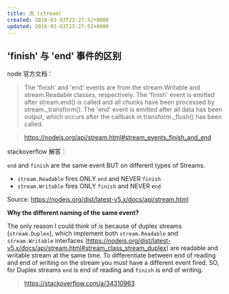 ```yaml
---
title: 流 (stream)
created: 2016-03-03T23:27:52+0800
updated: 2016-03-03T23:27:52+0800
---
```


## 'finish' 与 'end' 事件的区别

node 官方文档：

> The 'finish' and 'end' events are from the stream.Writable and stream.Readable classes, respectively. The 'finish' event is emitted after stream.end() is called and all chunks have been processed by stream._transform(). The 'end' event is emitted after all data has been output, which occurs after the callback in transform._flush() has been called.

> https://nodejs.org/api/stream.html#stream_events_finish_and_end

stackoverflow 解答：

`end` and `finish` are the same event BUT on different types of Streams.

- `stream.Readable` fires ONLY `end` and NEVER `finish`
- `stream.Writable` fires ONLY `finish` and NEVER `end`

Source: https://nodejs.org/dist/latest-v5.x/docs/api/stream.html

**Why the different naming of the same event?**

The only reason I could think of is because of duplex streams (`stream.Duplex`), which implement both `stream.Readable` and `stream.Writable` interfaces (https://nodejs.org/dist/latest-v5.x/docs/api/stream.html#stream_class_stream_duplex) are readable and writable stream at the same time. To differentiate between end of reading and end of writing on the stream you must have a different event fired. SO, for Duplex streams `end` is end of reading and `finish` is end of writing.

> https://stackoverflow.com/a/34310963

